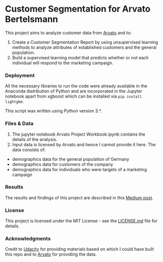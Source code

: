 # Customer Segmentation for Arvato Bertelsmann 

This project aims to analyze customer data from [Arvato](https://www.bertelsmann.com/divisions/arvato/#st-1) and to:
1. Create a Customer Segmentation Report by using unsupervised learning methods to analyze attributes of established customers and the general population.
2. Build a supervised learning model that predicts whether or not each individual will respond to the marketing campaign.


### Deployment

All the necessary libraries to run the code were already available in the Anaconda distribution of Python and are incorporated in the Jupyter notebook apart from xgboost which can be installed via ```pip install lightgbm```.

This script was written using Python version 3.*.

### Files & Data

1. The jupyter notebook Arvato Project Workbook.ipynb contains the details of the analysis.
2. Input data is licensed by Arvato and hence I cannot provide it here. The data consists of:
* demographics data for the general population of Germany
* demographics data for customers of the company
* demographics data for individuals who were targets of a marketing campaign 

### Results

The results and findings of this project are described in this [Medium post](https://aleks-says.medium.com/customer-segmentation-report-for-arvato-financial-services-803e2c5909ae).

### License

This project is licensed under the MIT License - see the [LICENSE.md](LICENSE.md) file for details.

### Acknowledgments

Credit to [Udacity](udacity.com) for providing materials based on which I could have built this repo and to [Arvato](https://www.bertelsmann.com/divisions/arvato/#st-1) for providing the data.
